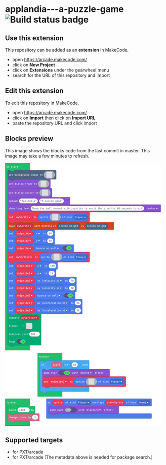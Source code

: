 # applandia---a-puzzle-game ![Build status badge](https://github.com/gengar9nn/applandia---a-puzzle-game/workflows/MakeCode/badge.svg)



## Use this extension

This repository can be added as an **extension** in MakeCode.

* open https://arcade.makecode.com/
* click on **New Project**
* click on **Extensions** under the gearwheel menu
* search for the URL of this repository and import

## Edit this extension

To edit this repository in MakeCode.

* open https://arcade.makecode.com/
* click on **Import** then click on **Import URL**
* paste the repository URL and click import

## Blocks preview

This image shows the blocks code from the last commit in master.
This image may take a few minutes to refresh.

![A rendered view of the blocks](https://github.com/gengar9nn/applandia---a-puzzle-game/raw/master/.makecode/blocks.png)

## Supported targets

* for PXT/arcade
* for PXT/arcade
(The metadata above is needed for package search.)

